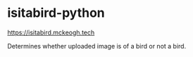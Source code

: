 # isitabird-python
https://isitabird.mckeogh.tech

Determines whether uploaded image is of a bird or not a bird.

